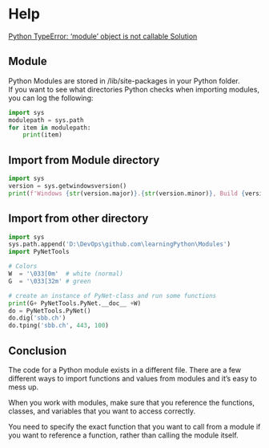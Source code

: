 # Help

[Python TypeError: ‘module’ object is not callable Solution](https://careerkarma.com/blog/python-typeerror-module-object-is-not-callable/)

## Module

Python Modules are stored in /lib/site-packages in your Python folder.  
If you want to see what directories Python checks when importing modules, you can log the following:

````python
import sys
modulepath = sys.path
for item in modulepath:
	print(item)
````

## Import from Module directory

````python
import sys
version = sys.getwindowsversion()
print(f'Windows {str(version.major)}.{str(version.minor)}, Build {version.build}')
````

## Import from other directory

````python
import sys
sys.path.append('D:\DevOps\github.com\learningPython\Modules')
import PyNetTools

# Colors
W  = '\033[0m'  # white (normal)
G  = '\033[32m' # green

# create an instance of PyNet-class and run some functions
print(G+ PyNetTools.PyNet.__doc__ +W)
do = PyNetTools.PyNet()
do.dig('sbb.ch')
do.tping('sbb.ch', 443, 100) 
````

## Conclusion

The code for a Python module exists in a different file. There are a few different ways to import functions and values from modules and it’s easy to mess up.

When you work with modules, make sure that you reference the functions, classes, and variables that you want to access correctly.

You need to specify the exact function that you want to call from a module if you want to reference a function, rather than calling the module itself.
